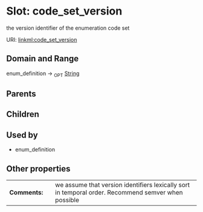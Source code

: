 
# Slot: code_set_version


the version identifier of the enumeration code set

URI: [linkml:code_set_version](https://w3id.org/linkml/code_set_version)


## Domain and Range

enum_definition &#8594;  <sub>OPT</sub> [String](types/String.md)

## Parents


## Children


## Used by

 * enum_definition

## Other properties

|  |  |  |
| --- | --- | --- |
| **Comments:** | | we assume that version identifiers lexically sort in temporal order. Recommend semver when possible |

